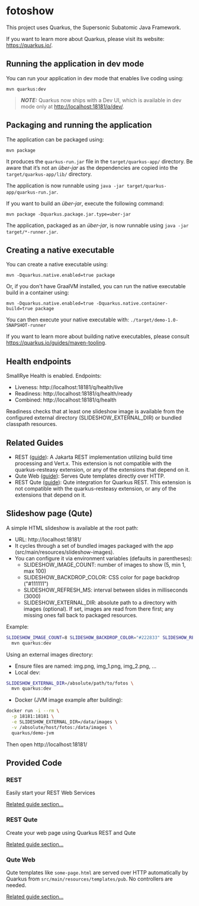 # fotoshow

This project uses Quarkus, the Supersonic Subatomic Java Framework.

If you want to learn more about Quarkus, please visit its website: <https://quarkus.io/>.

## Running the application in dev mode

You can run your application in dev mode that enables live coding using:

```shell script
mvn quarkus:dev
```

> **_NOTE:_**  Quarkus now ships with a Dev UI, which is available in dev mode only at <http://localhost:18181/q/dev/>.

## Packaging and running the application

The application can be packaged using:

```shell script
mvn package
```

It produces the `quarkus-run.jar` file in the `target/quarkus-app/` directory.
Be aware that it’s not an _über-jar_ as the dependencies are copied into the `target/quarkus-app/lib/` directory.

The application is now runnable using `java -jar target/quarkus-app/quarkus-run.jar`.

If you want to build an _über-jar_, execute the following command:

```shell script
mvn package -Dquarkus.package.jar.type=uber-jar
```

The application, packaged as an _über-jar_, is now runnable using `java -jar target/*-runner.jar`.

## Creating a native executable

You can create a native executable using:

```shell script
mvn -Dquarkus.native.enabled=true package
```

Or, if you don't have GraalVM installed, you can run the native executable build in a container using:

```shell script
mvn -Dquarkus.native.enabled=true -Dquarkus.native.container-build=true package
```

You can then execute your native executable with: `./target/demo-1.0-SNAPSHOT-runner`

If you want to learn more about building native executables, please consult <https://quarkus.io/guides/maven-tooling>.

## Health endpoints

SmallRye Health is enabled. Endpoints:

- Liveness: http://localhost:18181/q/health/live
- Readiness: http://localhost:18181/q/health/ready
- Combined: http://localhost:18181/q/health

Readiness checks that at least one slideshow image is available from the configured external directory (SLIDESHOW_EXTERNAL_DIR) or bundled classpath resources.

## Related Guides

- REST ([guide](https://quarkus.io/guides/rest)): A Jakarta REST implementation utilizing build time processing and
  Vert.x. This extension is not compatible with the quarkus-resteasy extension, or any of the extensions that depend on
  it.
- Qute Web ([guide](https://quarkiverse.github.io/quarkiverse-docs/quarkus-qute-web/dev/index.html)): Serves Qute
  templates directly over HTTP.
- REST Qute ([guide](https://quarkus.io/guides/qute-reference#rest_integration)): Qute integration for Quarkus REST.
  This extension is not compatible with the quarkus-resteasy extension, or any of the extensions that depend on it.

## Slideshow page (Qute)

A simple HTML slideshow is available at the root path:

- URL: http://localhost:18181/
- It cycles through a set of bundled images packaged with the app (src/main/resources/slideshow-images).
- You can configure it via environment variables (defaults in parentheses):
  - SLIDESHOW_IMAGE_COUNT: number of images to show (5, min 1, max 100)
  - SLIDESHOW_BACKDROP_COLOR: CSS color for page backdrop ("#111111")
  - SLIDESHOW_REFRESH_MS: interval between slides in milliseconds (3000)
  - SLIDESHOW_EXTERNAL_DIR: absolute path to a directory with images (optional). If set, images are read from there first; any missing ones fall back to packaged resources.

Example:

```bash
SLIDESHOW_IMAGE_COUNT=8 SLIDESHOW_BACKDROP_COLOR="#222833" SLIDESHOW_REFRESH_MS=2000 \
  mvn quarkus:dev
```

Using an external images directory:

- Ensure files are named: img.png, img_1.png, img_2.png, ...
- Local dev:

```bash
SLIDESHOW_EXTERNAL_DIR=/absolute/path/to/fotos \
  mvn quarkus:dev
```

- Docker (JVM image example after building):

```bash
docker run -i --rm \
  -p 18181:18181 \
  -e SLIDESHOW_EXTERNAL_DIR=/data/images \
  -v /absolute/host/fotos:/data/images \
  quarkus/demo-jvm
```

Then open http://localhost:18181/

## Provided Code

### REST

Easily start your REST Web Services

[Related guide section...](https://quarkus.io/guides/getting-started-reactive#reactive-jax-rs-resources)

### REST Qute

Create your web page using Quarkus REST and Qute

[Related guide section...](https://quarkus.io/guides/qute#type-safe-templates)

### Qute Web

Qute templates like `some-page.html` are served over HTTP automatically by Quarkus from `src/main/resources/templates/pub`.
No controllers are needed.

[Related guide section...](https://docs.quarkiverse.io/quarkus-qute-web/dev/index.html)



